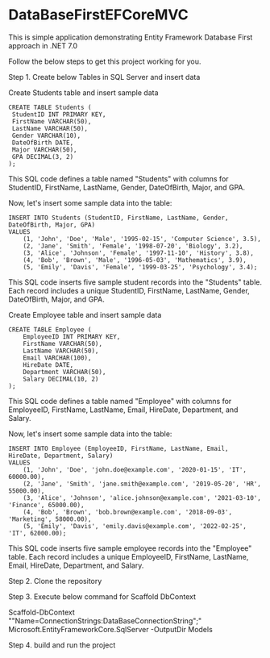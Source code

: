 # DataBaseFirstEFCoreMVC
This is simple application demonstrating Entity Framework Database First approach in .NET 7.0

Follow the below steps to get this project working for you.

Step 1. Create below Tables in SQL Server and insert data 

Create Students table and insert sample data
   ```
   CREATE TABLE Students (
    StudentID INT PRIMARY KEY,
    FirstName VARCHAR(50),
    LastName VARCHAR(50),
    Gender VARCHAR(10),
    DateOfBirth DATE,
    Major VARCHAR(50),
    GPA DECIMAL(3, 2)
);
```
This SQL code defines a table named "Students" with columns for StudentID, FirstName, LastName, Gender, DateOfBirth, Major, and GPA.

Now, let's insert some sample data into the table:

```
INSERT INTO Students (StudentID, FirstName, LastName, Gender, DateOfBirth, Major, GPA)
VALUES
    (1, 'John', 'Doe', 'Male', '1995-02-15', 'Computer Science', 3.5),
    (2, 'Jane', 'Smith', 'Female', '1998-07-20', 'Biology', 3.2),
    (3, 'Alice', 'Johnson', 'Female', '1997-11-10', 'History', 3.8),
    (4, 'Bob', 'Brown', 'Male', '1996-05-03', 'Mathematics', 3.9),
    (5, 'Emily', 'Davis', 'Female', '1999-03-25', 'Psychology', 3.4);
```
This SQL code inserts five sample student records into the "Students" table. Each record includes a unique StudentID, FirstName, LastName, Gender, DateOfBirth, Major, and GPA.

Create Employee table and insert sample data

```
CREATE TABLE Employee (
    EmployeeID INT PRIMARY KEY,
    FirstName VARCHAR(50),
    LastName VARCHAR(50),
    Email VARCHAR(100),
    HireDate DATE,
    Department VARCHAR(50),
    Salary DECIMAL(10, 2)
);
```
This SQL code defines a table named "Employee" with columns for EmployeeID, FirstName, LastName, Email, HireDate, Department, and Salary.

Now, let's insert some sample data into the table:

```
INSERT INTO Employee (EmployeeID, FirstName, LastName, Email, HireDate, Department, Salary)
VALUES
    (1, 'John', 'Doe', 'john.doe@example.com', '2020-01-15', 'IT', 60000.00),
    (2, 'Jane', 'Smith', 'jane.smith@example.com', '2019-05-20', 'HR', 55000.00),
    (3, 'Alice', 'Johnson', 'alice.johnson@example.com', '2021-03-10', 'Finance', 65000.00),
    (4, 'Bob', 'Brown', 'bob.brown@example.com', '2018-09-03', 'Marketing', 58000.00),
    (5, 'Emily', 'Davis', 'emily.davis@example.com', '2022-02-25', 'IT', 62000.00);
```
This SQL code inserts five sample employee records into the "Employee" table. Each record includes a unique EmployeeID, FirstName, LastName, Email, HireDate, Department, and Salary.

Step 2. Clone the repository

Step 3. Execute below command for Scaffold DbContext

Scaffold-DbContext ""Name=ConnectionStrings:DataBaseConnectionString";" Microsoft.EntityFrameworkCore.SqlServer -OutputDir Models

Step 4. build and run the project
